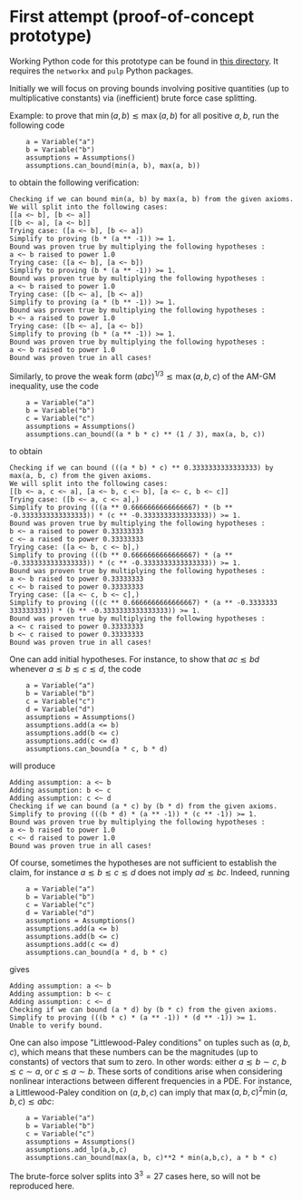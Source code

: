 # First attempt (proof-of-concept prototype)

Working Python code for this prototype can be found in [this directory](https://github.com/teorth/estimates/tree/main/src/first%20attempt).  It requires the `networkx` and `pulp` Python packages.

Initially we will focus on proving bounds involving positive quantities (up to multiplicative constants) via (inefficient) brute force case splitting.

Example: to prove that $\min(a,b) \lesssim \max(a,b)$ for all positive $a,b$, run the following code

```
    a = Variable("a")
    b = Variable("b")
    assumptions = Assumptions()
    assumptions.can_bound(min(a, b), max(a, b))
```
to obtain the following verification:
```
Checking if we can bound min(a, b) by max(a, b) from the given axioms.
We will split into the following cases:
[[a <~ b], [b <~ a]]
[[b <~ a], [a <~ b]]
Trying case: ([a <~ b], [b <~ a])
Simplify to proving (b * (a ** -1)) >= 1.
Bound was proven true by multiplying the following hypotheses :
a <~ b raised to power 1.0
Trying case: ([a <~ b], [a <~ b])
Simplify to proving (b * (a ** -1)) >= 1.
Bound was proven true by multiplying the following hypotheses :
a <~ b raised to power 1.0
Trying case: ([b <~ a], [b <~ a])
Simplify to proving (a * (b ** -1)) >= 1.
Bound was proven true by multiplying the following hypotheses :
b <~ a raised to power 1.0
Trying case: ([b <~ a], [a <~ b])
Simplify to proving (b * (a ** -1)) >= 1.
Bound was proven true by multiplying the following hypotheses :
a <~ b raised to power 1.0
Bound was proven true in all cases!
```

Similarly, to prove the weak form $(abc)^{1/3} \lesssim \max(a,b,c)$ of the AM-GM inequality, use the code
```
    a = Variable("a")
    b = Variable("b")
    c = Variable("c")
    assumptions = Assumptions()
    assumptions.can_bound((a * b * c) ** (1 / 3), max(a, b, c))
```
to obtain
```
Checking if we can bound (((a * b) * c) ** 0.3333333333333333) by max(a, b, c) from the given axioms.
We will split into the following cases:
[[b <~ a, c <~ a], [a <~ b, c <~ b], [a <~ c, b <~ c]]
Trying case: ([b <~ a, c <~ a],)
Simplify to proving (((a ** 0.6666666666666667) * (b ** -0.3333333333333333)) * (c ** -0.3333333333333333)) >= 1.
Bound was proven true by multiplying the following hypotheses :
b <~ a raised to power 0.33333333
c <~ a raised to power 0.33333333
Trying case: ([a <~ b, c <~ b],)
Simplify to proving (((b ** 0.6666666666666667) * (a ** -0.3333333333333333)) * (c ** -0.3333333333333333)) >= 1.
Bound was proven true by multiplying the following hypotheses :
a <~ b raised to power 0.33333333
c <~ b raised to power 0.33333333
Trying case: ([a <~ c, b <~ c],)
Simplify to proving (((c ** 0.6666666666666667) * (a ** -0.3333333
333333333)) * (b ** -0.3333333333333333)) >= 1.
Bound was proven true by multiplying the following hypotheses :
a <~ c raised to power 0.33333333
b <~ c raised to power 0.33333333
Bound was proven true in all cases!
```
One can add initial hypotheses.  For instance, to show that $ac \lesssim bd$ whenever $a \lesssim b \lesssim c \lesssim d$, the code
```
    a = Variable("a")
    b = Variable("b")
    c = Variable("c")
    d = Variable("d")
    assumptions = Assumptions()
    assumptions.add(a <= b)
    assumptions.add(b <= c)
    assumptions.add(c <= d)
    assumptions.can_bound(a * c, b * d)
```
will produce
```
Adding assumption: a <~ b
Adding assumption: b <~ c
Adding assumption: c <~ d
Checking if we can bound (a * c) by (b * d) from the given axioms.
Simplify to proving (((b * d) * (a ** -1)) * (c ** -1)) >= 1.
Bound was proven true by multiplying the following hypotheses :
a <~ b raised to power 1.0
c <~ d raised to power 1.0
Bound was proven true in all cases!
```
Of course, sometimes the hypotheses are not sufficient to establish the claim, for instance $a \lesssim b \lesssim c \lesssim d$ does not imply $ad \lesssim bc$.  Indeed, running
```
    a = Variable("a")
    b = Variable("b")
    c = Variable("c")
    d = Variable("d")
    assumptions = Assumptions()
    assumptions.add(a <= b)
    assumptions.add(b <= c)
    assumptions.add(c <= d)
    assumptions.can_bound(a * d, b * c)
```
gives
```
Adding assumption: a <~ b
Adding assumption: b <~ c
Adding assumption: c <~ d
Checking if we can bound (a * d) by (b * c) from the given axioms.
Simplify to proving (((b * c) * (a ** -1)) * (d ** -1)) >= 1.
Unable to verify bound.
```

One can also impose "Littlewood-Paley conditions" on tuples such as $(a,b,c)$, which means that these numbers can be the magnitudes (up to constants) of vectors that sum to zero.  In other words: either $a \lesssim b \sim c$, $b \lesssim c \sim a$, or $c \lesssim a \sim b$.  These sorts of conditions arise when considering nonlinear interactions between different frequencies in a PDE.  For instance, a Littlewood-Paley condition on $(a,b,c)$ can imply that $\max(a,b,c)^2 \min(a,b,c) \lesssim abc$:
```
    a = Variable("a")
    b = Variable("b")
    c = Variable("c")
    assumptions = Assumptions()
    assumptions.add_lp(a,b,c)
    assumptions.can_bound(max(a, b, c)**2 * min(a,b,c), a * b * c)
```
The brute-force solver splits into $3^3 = 27$ cases here, so will not be reproduced here.